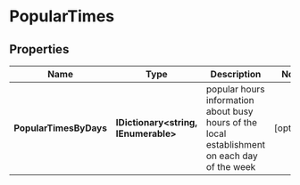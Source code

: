 # PopularTimes


## Properties

| Name | Type | Description | Notes |
|------------ | ------------- | ------------- | -------------|
**PopularTimesByDays** | **IDictionary<string, IEnumerable<BusyWorkingTimeInfo>>** | popular hours<br>information about busy hours of the local establishment on each day of the week |[optional]|